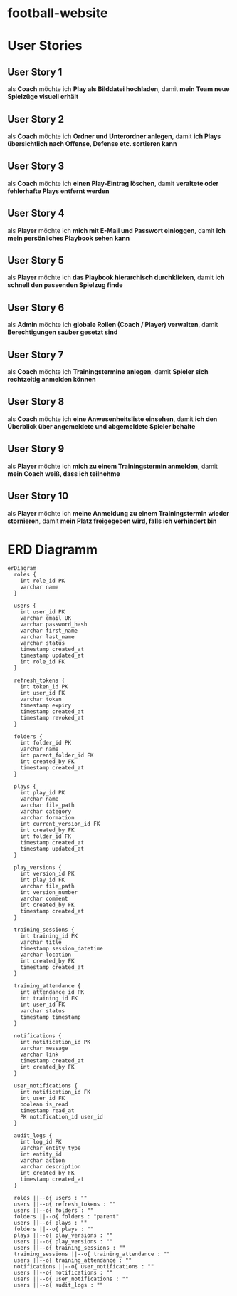# football-website

# User Stories

## User Story 1

als **Coach**
möchte ich **Play als Bilddatei hochladen**,
damit **mein Team neue Spielzüge visuell erhält**

## User Story 2

als **Coach**
möchte ich **Ordner und Unterordner anlegen**,
damit **ich Plays übersichtlich nach Offense, Defense etc. sortieren kann**

## User Story 3

als **Coach**
möchte ich **einen Play-Eintrag löschen**,
damit **veraltete oder fehlerhafte Plays entfernt werden**

## User Story 4

als **Player**
möchte ich **mich mit E-Mail und Passwort einloggen**,
damit **ich mein persönliches Playbook sehen kann**

## User Story 5

als **Player**
möchte ich **das Playbook hierarchisch durchklicken**,
damit **ich schnell den passenden Spielzug finde**

## User Story 6

als **Admin**
möchte ich **globale Rollen (Coach / Player) verwalten**,
damit **Berechtigungen sauber gesetzt sind**

## User Story 7

als **Coach**
möchte ich **Trainingstermine anlegen**,
damit **Spieler sich rechtzeitig anmelden können**

## User Story 8

als **Coach**
möchte ich **eine Anwesenheitsliste einsehen**,
damit **ich den Überblick über angemeldete und abgemeldete Spieler behalte**

## User Story 9

als **Player**
möchte ich **mich zu einem Trainingstermin anmelden**,
damit **mein Coach weiß, dass ich teilnehme**

## User Story 10

als **Player**
möchte ich **meine Anmeldung zu einem Trainingstermin wieder stornieren**,
damit **mein Platz freigegeben wird, falls ich verhindert bin**
# ERD Diagramm
```mermaid
erDiagram
  roles {
    int role_id PK
    varchar name
  }

  users {
    int user_id PK
    varchar email UK
    varchar password_hash
    varchar first_name
    varchar last_name
    varchar status
    timestamp created_at
    timestamp updated_at
    int role_id FK
  }

  refresh_tokens {
    int token_id PK
    int user_id FK
    varchar token
    timestamp expiry
    timestamp created_at
    timestamp revoked_at
  }

  folders {
    int folder_id PK
    varchar name
    int parent_folder_id FK
    int created_by FK
    timestamp created_at
  }

  plays {
    int play_id PK
    varchar name
    varchar file_path
    varchar category
    varchar formation
    int current_version_id FK
    int created_by FK
    int folder_id FK
    timestamp created_at
    timestamp updated_at
  }

  play_versions {
    int version_id PK
    int play_id FK
    varchar file_path
    int version_number
    varchar comment
    int created_by FK
    timestamp created_at
  }

  training_sessions {
    int training_id PK
    varchar title
    timestamp session_datetime
    varchar location
    int created_by FK
    timestamp created_at
  }

  training_attendance {
    int attendance_id PK
    int training_id FK
    int user_id FK
    varchar status
    timestamp timestamp
  }

  notifications {
    int notification_id PK
    varchar message
    varchar link
    timestamp created_at
    int created_by FK
  }

  user_notifications {
    int notification_id FK
    int user_id FK
    boolean is_read
    timestamp read_at
    PK notification_id user_id
  }

  audit_logs {
    int log_id PK
    varchar entity_type
    int entity_id
    varchar action
    varchar description
    int created_by FK
    timestamp created_at
  }

  roles ||--o{ users : ""
  users ||--o{ refresh_tokens : ""
  users ||--o{ folders : ""
  folders ||--o{ folders : "parent"
  users ||--o{ plays : ""
  folders ||--o{ plays : ""
  plays ||--o{ play_versions : ""
  users ||--o{ play_versions : ""
  users ||--o{ training_sessions : ""
  training_sessions ||--o{ training_attendance : ""
  users ||--o{ training_attendance : ""
  notifications ||--o{ user_notifications : ""
  users ||--o{ notifications : ""
  users ||--o{ user_notifications : ""
  users ||--o{ audit_logs : ""
```
